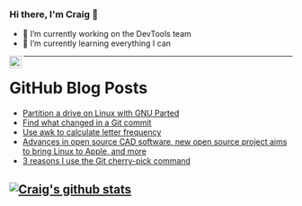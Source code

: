 ### Hi there, I'm Craig 👋

<!--
**CraigTeelFugro/CraigTeelFugro** is a ✨ _special_ ✨ repository because its `README.md` (this file) appears on your GitHub profile.

Here are some ideas to get you started:
-->

- 🔭 I’m currently working on the DevTools team
- 🌱 I’m currently learning everything I can

[<img align="left" alt="Craig Teel | LinkedIn" width="22px" src="https://cdn.jsdelivr.net/npm/simple-icons@v3/icons/linkedin.svg" />][linkedin]

---

# GitHub Blog Posts

<!-- BLOG-POST-LIST:START -->
- [Partition a drive on Linux with GNU Parted](https://opensource.com/article/21/4/linux-parted-cheat-sheet)
- [Find what changed in a Git commit](https://opensource.com/article/21/4/git-whatchanged)
- [Use awk to calculate letter frequency](https://opensource.com/article/21/4/gawk-letter-game)
- [Advances in open source CAD software, new open source project aims to bring Linux to Apple, and more](https://opensource.com/article/21/4/open-source-news)
- [3 reasons I use the Git cherry-pick command](https://opensource.com/article/21/3/git-cherry-pick)
<!-- BLOG-POST-LIST:END -->

## [![Craig's github stats](https://github-readme-stats.vercel.app/api?username=craigteelfugro)](https://github.com/anuraghazra/github-readme-stats)


[linkedin]: https://linkedin.com/in/craig-teel-b8786771
